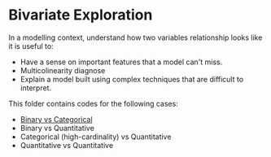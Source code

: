 # Bivariate Exploration
In a modelling context, understand how two variables relationship looks like it is useful to:
- Have a sense on important features that a model can't miss.
- Multicolinearity diagnose
- Explain a model built using complex techniques that are difficult to interpret.

This folder contains codes for the following cases:
- [Binary vs Categorical](https://github.com/danielrferreira/pySETTV/tree/main/02%20-%20Explore/Bivariate/Bin_vs_Cat)
- Binary vs Quantitative
- Categorical (high-cardinality) vs Quantitative
- Quantitative vs Quantitative
